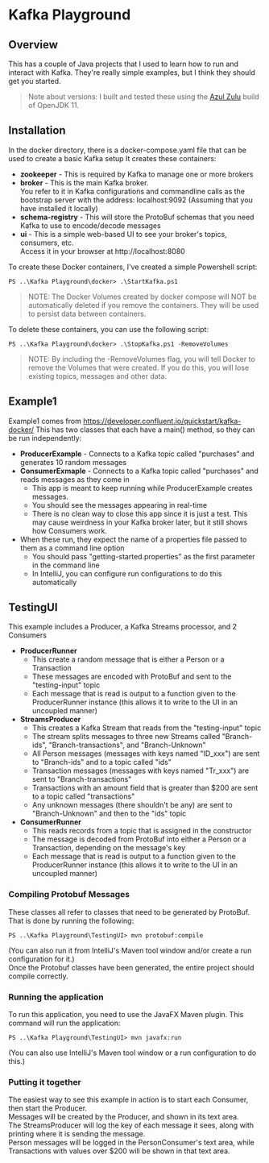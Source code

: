 # Kafka Playground #

## Overview ##
This has a couple of Java projects that I used to learn how to run and interact with Kafka. They're really simple examples,
but I think they should get you started.

> Note about versions: I built and tested these using the [Azul Zulu](https://www.azul.com/downloads/?package=jdk) build of OpenJDK 11.  

## Installation ##
In the docker directory, there is a docker-compose.yaml file that can be used to create a basic Kafka setup
It creates these containers:
* **zookeeper** - This is required by Kafka to manage one or more brokers
* **broker** - This is the main Kafka broker.  
You refer to it in Kafka configurations and commandline calls as the bootstrap server with the address: localhost:9092 (Assuming that you have installed it locally)
* **schema-registry** - This will store the ProtoBuf schemas that you need Kafka to use to encode/decode messages
* **ui** - This is a simple web-based UI to see your broker's topics, consumers, etc.  
Access it in your browser at http://localhost:8080

To create these Docker containers, I've created a simple Powershell script:  

`PS ..\Kafka Playground\docker> .\StartKafka.ps1`

>NOTE: The Docker Volumes created by docker compose will NOT be automatically deleted if you remove the containers. They will be used to persist data between containers.

To delete these containers, you can use the following script:  

`PS ..\Kafka Playground\docker> .\StopKafka.ps1 -RemoveVolumes`  

>NOTE: By including the -RemoveVolumes flag, you will tell Docker to remove the Volumes that were created. If you do this, you will lose existing topics, messages and other data.

## Example1 ##
Example1 comes from https://developer.confluent.io/quickstart/kafka-docker/
This has two classes that each have a main() method, so they can be run independently:
* **ProducerExample** - Connects to a Kafka topic called "purchases" and generates 10 random messages
* **ConsumerExmaple** - Connects to a Kafka topic called "purchases" and reads messages as they come in
  * This app is meant to keep running while ProducerExample creates messages. 
  * You should see the messages appearing in real-time 
  * There is no clean way to close this app since it is just a test. This may cause weirdness in your Kafka broker later, but it still shows how Consumers work.
* When these run, they expect the name of a properties file passed to them as a command line option
  * You should pass "getting-started.properties" as the first parameter in the command line
  * In IntelliJ, you can configure run configurations to do this automatically

## TestingUI ##
This example includes a Producer, a Kafka Streams processor, and 2 Consumers
* **ProducerRunner**
  * This create a random message that is either a Person or a Transaction
  * These messages are encoded with ProtoBuf and sent to the "testing-input" topic
  * Each message that is read is output to a function given to the ProducerRunner instance (this allows it to write to the UI in an uncoupled manner)
* **StreamsProducer**
  * This creates a Kafka Stream that reads from the "testing-input" topic
  * The stream splits messages to three new Streams called "Branch-ids", "Branch-transactions", and "Branch-Unknown"
  * All Person messages (messages with keys named "ID_xxx") are sent to "Branch-ids" and to a topic called "ids"
  * Transaction messages (messages with keys named "Tr_xxx") are sent to "Branch-transactions"
  * Transactions with an amount field that is greater than $200 are sent to a topic called "transactions"
  * Any unknown messages (there shouldn't be any) are sent to "Branch-Unknown" and then to the "ids" topic
* **ConsumerRunner**
  * This reads records from a topic that is assigned in the constructor
  * The message is decoded from ProtoBuf into either a Person or a Transaction, depending on the message's key
  * Each message that is read is output to a function given to the ProducerRunner instance (this allows it to write to the UI in an uncoupled manner)

### Compiling Protobuf Messages ###
These classes all refer to classes that need to be generated by ProtoBuf. That is done by running the following:  

`PS ..\Kafka Playground\TestingUI> mvn protobuf:compile`  

(You can also run it from IntelliJ's Maven tool window and/or create a run configuration for it.)  
Once the Protobuf classes have been generated, the entire project should compile correctly.

### Running the application ###
To run this application, you need to use the JavaFX Maven plugin. This command will run the application:  

`PS ..\Kafka Playground\TestingUI> mvn javafx:run`  

(You can also use IntelliJ's Maven tool window or a run configuration to do this.)

### Putting it together ###
The easiest way to see this example in action is to start each Consumer, then start the Producer.  
Messages will be created by the Producer, and shown in its text area.  
The StreamsProducer will log the key of each message it sees, along with printing where it is sending the message.  
Person messages will be logged in the PersonConsumer's text area, while Transactions with values over $200 will be shown in that text area.